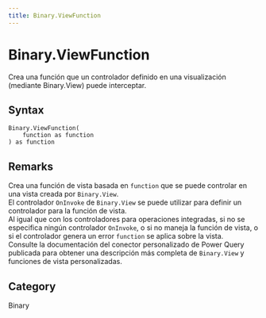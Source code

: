 ```yaml
---
title: Binary.ViewFunction
---
```


# Binary.ViewFunction


Crea una función que un controlador definido en una visualización (mediante Binary.View) puede interceptar.


## Syntax

```powerquery
Binary.ViewFunction(
    function as function
) as function
```


## Remarks

Crea una función de vista basada en <code>function</code> que se puede controlar en una vista creada por <code>Binary.View</code>.<br />El controlador <code>OnInvoke</code> de <code>Binary.View</code> se puede utilizar para definir un controlador para la función de vista.<br />Al igual que con los controladores para operaciones integradas, si no se especifica ningún controlador <code>OnInvoke</code>, o si no maneja la función de vista, o si el controlador genera un error <code>function</code> se aplica sobre la vista.<br /> Consulte la documentación del conector personalizado de Power Query publicada para obtener una descripción más completa de <code>Binary.View</code> y funciones de vista personalizadas.<br />



## Category
Binary
